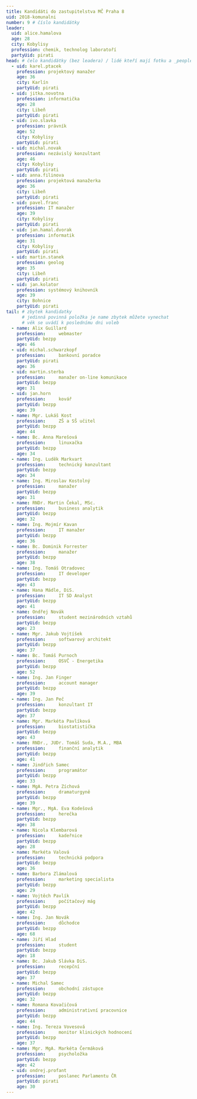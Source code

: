 ```yaml
---
title: Kandidáti do zastupitelstva MČ Praha 8
uid: 2018-komunalni
number: 9 # číslo kandidátky
leader:
  uid: alice.hamalova
  age: 28 
  city: Kobylisy
  profession: chemik, technolog laboratoří
  partyUid: pirati
head: # čelo kandidátky (bez leadera) / lidé kteří mají fotku a _people/jmeno.md
  - uid: karel.ptacek
    profession: projektový manažer
    age: 36
    city: Karlín
    partyUid: pirati
  - uid: jitka.novotna
    profession: informatička
    age: 28
    city: Libeň
    partyUid: pirati
  - uid: ivo.slavka
    profession: právník
    age: 52
    city: Kobylisy
    partyUid: pirati
  - uid: michal.novak
    profession: nezávislý konzultant
    age: 46
    city: Kobylisy
    partyUid: pirati
  - uid: anna.filinova
    profession: projektová manažerka
    age: 36
    city: Libeň
    partyUid: pirati
  - uid: pavel.franc
    profession: IT manažer
    age: 39
    city: Kobylisy
    partyUid: pirati
  - uid: jan.hamal.dvorak
    profession: informatik
    age: 31
    city: Kobylisy
    partyUid: pirati
  - uid: martin.stanek
    profession: geolog
    age: 35
    city: Libeň
    partyUid: pirati
  - uid: jan.kolator
    profession: systémový knihovník
    age: 39
    city: Bohnice
    partyUid: pirati
tail: # zbytek kandidatky
      # jedinná povinná položka je name zbytek můžete vynechat
      # věk se uvádí k poslednímu dni voleb
  - name: Alix Guillard
    profession:     webmaster
    partyUid: bezpp
    age: 46
  - uid: michal.schwarzkopf
    profession:     bankovní poradce
    partyUid: pirati
    age: 36
  - uid: martin.sterba
    profession:     manažer on-line komunikace
    partyUid: bezpp
    age: 31
  - uid: jan.horn
    profession:     kovář
    partyUid: bezpp
    age: 39
  - name: Mgr. Lukáš Kost	
    profession:     ZŠ a SŠ učitel
    partyUid: bezpp
    age: 44
  - name: Bc. Anna Marešová	 
    profession: 	linuxačka
    partyUid: bezpp
    age: 34
  - name: Ing. Luděk Markvart	 
    profession: 	technický konzultant
    partyUid: bezpp
    age: 34
  - name: Ing. Miroslav Kostolný	 
    profession: 	manažer
    partyUid: bezpp
    age: 31
  - name: RNDr. Martin Čekal, MSc.	 
    profession: 	business analytik
    partyUid: bezpp
    age: 32
  - name: Ing. Mojmír Kavan	 
    profession: 	IT manažer
    partyUid: bezpp
    age: 36
  - name: Bc. Dominik Forrester	 
    profession: 	manažer
    partyUid: bezpp
    age: 38
  - name: Ing. Tomáš Otradovec	 
    profession: 	IT developer
    partyUid: bezpp
    age: 43
  - name: Hana Mádle, DiS.	 
    profession: 	IT SD Analyst
    partyUid: bezpp
    age: 41
  - name: Ondřej Novák	 
    profession: 	student mezinárodních vztahů
    partyUid: bezpp
    age: 23
  - name: Mgr. Jakub Vojtíšek	 
    profession: 	softwarový architekt
    partyUid: bezpp
    age: 37
  - name: Bc. Tomáš Purnoch	 
    profession: 	OSVČ - Energetika
    partyUid: bezpp
    age: 52
  - name: Ing. Jan Finger	 
    profession: 	account manager
    partyUid: bezpp
    age: 39
  - name: Ing. Jan Peč	 
    profession: 	konzultant IT
    partyUid: bezpp
    age: 37
  - name: Mgr. Markéta Pavlíková	 
    profession: 	biostatistička
    partyUid: bezpp
    age: 43
  - name: RNDr., JUDr. Tomáš Suda, M.A., MBA	 
    profession: 	finanční analytik
    partyUid: bezpp  
    age: 41 
  - name: Jindřich Samec	 
    profession: 	programátor
    partyUid: bezpp
    age: 33
  - name: MgA. Petra Zíchová	 
    profession: 	dramaturgyně
    partyUid: bezpp
    age: 39
  - name: Mgr., MgA. Eva Kodešová	 
    profession: 	herečka
    partyUid: bezpp
    age: 38
  - name: Nicola Klembarová	 
    profession: 	kadeřnice
    partyUid: bezpp
    age: 28
  - name: Markéta Valová	 
    profession: 	technická podpora
    partyUid: bezpp
    age: 36
  - name: Barbora Zlámalová	 
    profession: 	marketing specialista
    partyUid: bezpp
    age: 29
  - name: Vojtěch Pavlík	 
    profession: 	počítačový mág
    partyUid: bezpp
    age: 42
  - name: Ing. Jan Novák	 
    profession: 	důchodce
    partyUid: bezpp
    age: 68
  - name: Jiří Hlad	 
    profession: 	student
    partyUid: bezpp
    age: 18    
  - name: Bc. Jakub Slávka DiS.	 
    profession: 	recepční
    partyUid: bezpp
    age: 37    
  - name: Michal Samec	 
    profession: 	obchodní zástupce
    partyUid: bezpp  
    age: 32 
  - name: Romana Kovačičová	 
    profession: 	administrativní pracovnice
    partyUid: bezpp
    age: 44
  - name: Ing. Tereza Vovesová	 
    profession: 	monitor klinických hodnocení
    partyUid: bezpp
    age: 37
  - name: Mgr. MgA. Markéta Čermáková	 
    profession: 	psycholožka
    partyUid: bezpp
    age: 42
  - uid: ondrej.profant	 
    profession: 	poslanec Parlamentu ČR
    partyUid: pirati
    age: 30
---
```

